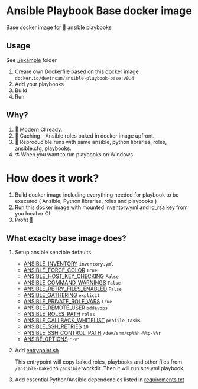 # Ansible Playbook Base docker image

Base docker image for 🎁 ansible playbooks

## Usage

See [./example](./example) folder

1. Creare own [Dockerfile](./example/Dockerfile) based on this docker image `docker.io/devincan/ansible-playbook-base:v0.4`
2. Add your playbooks
3. Build
4. Run


## Why?

1. 🦾 Modern CI ready.
2. 🏺 Caching - Ansible roles baked in docker image upfront.
3. 🎡 Reproducible runs with same ansible, python libraries, roles, ansible.cfg, playbooks.
4. ⚗️ When you want to run playbooks on Windows

# How does it work?

1. Build docker image including everything needed for playbook to be executed ( Ansible, Python libraries, roles and playbooks )
2. Run this docker image with mounted inventory.yml and id_rsa key from you local or CI
3. Profit 🎩

## What exaclty base image does?

1. Setup ansible senzible defaults

    - [ANSIBLE_INVENTORY](https://docs.ansible.com/ansible/latest/reference_appendices/config.html#envvar-ANSIBLE_INVENTORY) `inventory.yml`
    - [ANSIBLE_FORCE_COLOR](https://docs.ansible.com/ansible/latest/reference_appendices/config.html#envvar-ANSIBLE_FORCE_COLOR) `True`
    - [ANSIBLE_HOST_KEY_CHECKING](https://docs.ansible.com/ansible/latest/reference_appendices/config.html#envvar-ANSIBLE_HOST_KEY_CHECKING) `False`
    - [ANSIBLE_COMMAND_WARNINGS](https://docs.ansible.com/ansible/latest/reference_appendices/config.html#envvar-ANSIBLE_COMMAND_WARNINGS) `False`
    - [ANSIBLE_RETRY_FILES_ENABLED](https://docs.ansible.com/ansible/latest/reference_appendices/config.html#envvar-ANSIBLE_RETRY_FILES_ENABLED) `False`
    - [ANSIBLE_GATHERING](https://docs.ansible.com/ansible/latest/reference_appendices/config.html#envvar-ANSIBLE_GATHERING) `explicit`
    - [ANSIBLE_PRIVATE_ROLE_VARS](https://docs.ansible.com/ansible/latest/reference_appendices/config.html#envvar-ANSIBLE_PRIVATE_ROLE_VARS) `True`
    - [ANSIBLE_REMOTE_USER](https://docs.ansible.com/ansible/latest/reference_appendices/config.html#envvar-ANSIBLE_REMOTE_USER) `pddevops`
    - [ANSIBLE_ROLES_PATH](https://docs.ansible.com/ansible/latest/reference_appendices/config.html#envvar-ANSIBLE_ROLES_PATH) `roles`
    - [ANSIBLE_CALLBACK_WHITELIST](https://docs.ansible.com/ansible/latest/reference_appendices/config.html#envvar-ANSIBLE_CALLBACK_WHITELIST) `profile_tasks`
    - [ANSIBLE_SSH_RETRIES](https://docs.ansible.com/ansible/latest/reference_appendices/config.html#envvar-ANSIBLE_SSH_RETRIES) `10`
    - [ANSIBLE_SSH_CONTROL_PATH](https://docs.ansible.com/ansible/latest/reference_appendices/config.html#envvar-ANSIBLE_SSH_CONTROL_PATH) `/dev/shm/cp%%h-%%p-%%r`
    - [ANSIBE_OPTIONS](https://docs.ansible.com/ansible/latest/reference_appendices/config.html#envvar-ANSIBE_OPTIONS) `"-v"`

2. Add [entrypoint.sh](entrypoint.sh)

   This entrypoint will copy baked roles, playbooks and other files from `/ansible-baked` to `/ansible` workdir. Then it will run site.yml playbook.

3. Add essential Python/Ansible dependencies listed in [requirements.txt](./requirements.txt) 
